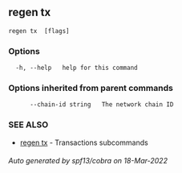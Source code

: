 ## regen tx 



```
regen tx  [flags]
```

### Options

```
  -h, --help   help for this command
```

### Options inherited from parent commands

```
      --chain-id string   The network chain ID
```

### SEE ALSO

* [regen tx](regen_tx.md)	 - Transactions subcommands

###### Auto generated by spf13/cobra on 18-Mar-2022
